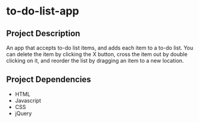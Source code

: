 # to-do-list-app

## Project Description
An app that accepts to-do list items, and adds each item to a to-do list. You can delete the item by clicking the X button, cross the item out by double clicking on it, and reorder the list by dragging an item to a new location.

## Project Dependencies
- HTML
- Javascript
- CSS
- jQuery
